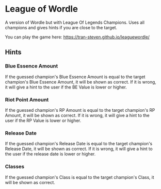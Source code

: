 # League of Wordle

A version of Wordle but with League Of Legends Champions.
Uses all champions and gives hints if you are close to the target.

You can play the game here:
https://tran-steven.github.io/leaguewordle/

## Hints

### Blue Essence Amount
If the guessed champion's Blue Essence Amount is equal to the target champion's Blue Essence Amount, it will be shown as correct. If it is wrong, it will give a hint to the user if the BE Value is lower or higher.

### Riot Point Amount
If the guessed champion's RP Amount is equal to the target champion's RP Amount, it will be shown as correct. If it is wrong, it will give a hint to the user if the RP Value is lower or higher.

### Release Date
If the guessed champion's Release Date is equal to the target champion's Release Date, it will be shown as correct. If it is wrong, it will give a hint to the user if the release date is lower or higher.

### Classes
If the guessed champion's Class is equal to the target champion's Class, it will be shown as correct.



